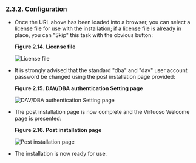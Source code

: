 <div>

<div>

<div>

<div>

### 2.3.2. Configuration

</div>

</div>

</div>

<div>

- Once the URL above has been loaded into a browser, you can select a
  license file for use with the installation; if a license file is
  already in place, you can "Skip" this task with the obvious button:

  <div>

  <div>

  **Figure 2.14. License file**

  <div>

  <div>

  ![License file](images/inst/v50-pe-unx-00.png)

  </div>

  </div>

  </div>

    

  </div>

- It is strongly advised that the standard "dba" and "dav" user account
  password be changed using the post installation page provided:

  <div>

  <div>

  **Figure 2.15. DAV/DBA authentication Setting page**

  <div>

  <div>

  ![DAV/DBA authentication Setting page](images/inst/v50-pe-unx-01.png)

  </div>

  </div>

  </div>

    

  </div>

- The post installation page is now complete and the Virtuoso Welcome
  page is presented:

  <div>

  <div>

  **Figure 2.16. Post installation page**

  <div>

  <div>

  ![Post installation page](images/inst/v50-pe-unx-02.png)

  </div>

  </div>

  </div>

    

  </div>

- The installation is now ready for use.

</div>

</div>
